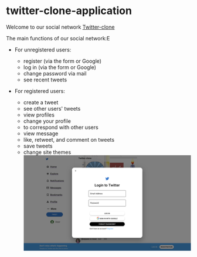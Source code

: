 # twitter-clone-application

Welcome to our social network [Twitter-clone](https://twitter-clone-application.vercel.app)

The main functions of our social network:Е

* For unregistered users:
    * register (via the form or Google)
    * log in (via the form or Google)
    * change password via mail
    * see recent tweets


* For registered users:
    * create a tweet
    * see other users' tweets
    * view profiles
    * change your profile
    * to correspond with other users
    * view message
    * like, retweet, and comment on tweets
    * save tweets
    * change site themes
![Twitter screenshot.png](Twitter%20screenshot.png)